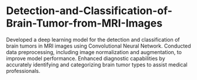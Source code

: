 # Detection-and-Classification-of-Brain-Tumor-from-MRI-Images
Developed a deep learning model for the detection and classification of brain tumors in MRI images using Convolutional Neural Network.
Conducted data preprocessing, including image normalization and augmentation, to improve model performance.
Enhanced diagnostic capabilities by accurately identifying and categorizing brain tumor types to assist medical professionals.
